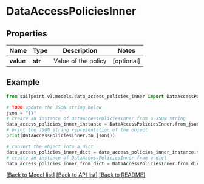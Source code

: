 # DataAccessPoliciesInner


## Properties

Name | Type | Description | Notes
------------ | ------------- | ------------- | -------------
**value** | **str** | Value of the policy | [optional] 

## Example

```python
from sailpoint.v3.models.data_access_policies_inner import DataAccessPoliciesInner

# TODO update the JSON string below
json = "{}"
# create an instance of DataAccessPoliciesInner from a JSON string
data_access_policies_inner_instance = DataAccessPoliciesInner.from_json(json)
# print the JSON string representation of the object
print(DataAccessPoliciesInner.to_json())

# convert the object into a dict
data_access_policies_inner_dict = data_access_policies_inner_instance.to_dict()
# create an instance of DataAccessPoliciesInner from a dict
data_access_policies_inner_from_dict = DataAccessPoliciesInner.from_dict(data_access_policies_inner_dict)
```
[[Back to Model list]](../README.md#documentation-for-models) [[Back to API list]](../README.md#documentation-for-api-endpoints) [[Back to README]](../README.md)


